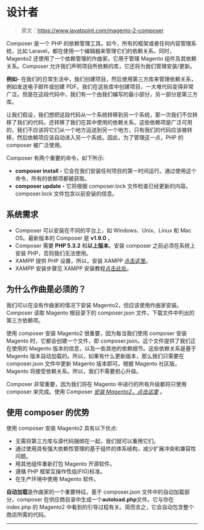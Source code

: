 # 设计者

> 原文：<https://www.javatpoint.com/magento-2-composer>

Composer 是一个 PHP 的依赖管理工具。如今，所有的框架或者任何内容管理系统，比如 Laravel，都在使用一个编辑器来管理它们的依赖关系。同时，Magento2 还使用了一个依赖管理的作曲家。它用于管理 Magento 组件及其依赖关系。Composer 允许我们声明项目所依赖的库，它还将为我们管理安装/更新。

**例如-** 在我们的日常生活中，我们创建项目，然后使用第三方库来管理依赖关系，例如发送电子邮件或创建 PDF。我们在这些库中创建项目，一大堆代码变得非常广泛。但是在这段代码中，我们有一个由我们编写的最小部分，另一部分是第三方库。

让我们假设，我们想把这段代码从一个系统转移到另一个系统，那一次我们不仅转移了我们的代码，还转移了我们在其中使用的依赖关系。这些依赖项是广泛可用的，我们不应该将它们从一个地方运送到另一个地方，只有我们的代码应该被转移，然后依赖项应该自动进入另一个系统。因此，为了管理这一点，PHP 的 composer 被广泛使用。

Composer 有两个重要的命令，如下所示:

*   **composer install -** 它会在我们安装任何项目的第一时间运行。通过使用这个命令，所有的依赖项都被获取。
*   **composer update -** 它将根据 composer.lock 文件检查已经更新的内容。composer.lock 文件包含以前安装的信息。

## 系统需求

*   Composer 可以安装在不同的平台上，如 Windows、Unix、Linux 和 Mac OS。最新版本的 Composer 是 **v1.9.0** 。
*   Composer 需要 **PHP 5.3.2** 和**以上版本**。安装 composer 之前必须在系统上安装 PHP，否则我们无法使用。
*   XAMPP 提供 PHP 设置，所以，安装 XAMPP [点击这里](https://www.apachefriends.org/download.html)。
*   XAMPP 安装步骤见 XAMPP 安装教程[点击此处](magento-2-xampp-installation)。

## 为什么作曲是必须的？

我们可以在没有作曲家的情况下安装 Magento2，但应该使用作曲家安装。Composer 读取 Magento 根目录下的 composer.json 文件，下载文件中列出的第三方依赖项。

使用 composer 安装 Magento2 很重要，因为每当我们使用 composer 安装 Magento 时，它都会创建一个文件，即 composer.json。这个文件提供了我们正在使用的 Magento 版本的信息，以及一些其他的依赖细节。这些依赖关系是基于 Magento 版本自动加载的。所以，如果有什么更新版本，那么我们只需要在 composer.json 文件中更新 Magento 版本即可。根据 Magento 社区版，Magento 将接受依赖关系。所以，我们不需要担心升级。

Composer 非常重要，因为我们将在 Magento 中进行的所有升级都将只使用 composer 来完成。使用 Composer [*安装 Magento2，点击这里*](how-to-install-magento-2-using-composer) 。

## 使用 composer 的优势

使用 composer 安装 Magento2 具有以下优点:

*   无需将第三方库与源代码捆绑在一起，我们就可以重用它们。
*   通过使用具有强大依赖性管理的基于组件的体系结构，减少扩展冲突和兼容性问题。
*   用其他组件重新打包 Magento 开源软件。
*   遵循 PHP 框架互操作性组(FIG)标准。
*   在生产环境中使用 Magento 软件。

**自动加载**是作曲家的一个重要特征。基于 composer.json 文件中的自动加载部分，composer 在供应商目录中生成一个**autoload.php**文件。它与你在 index.php 的 Magento2 中看到的引导过程有关。简而言之，它会自动包含整个商店所需的代码。

* * *